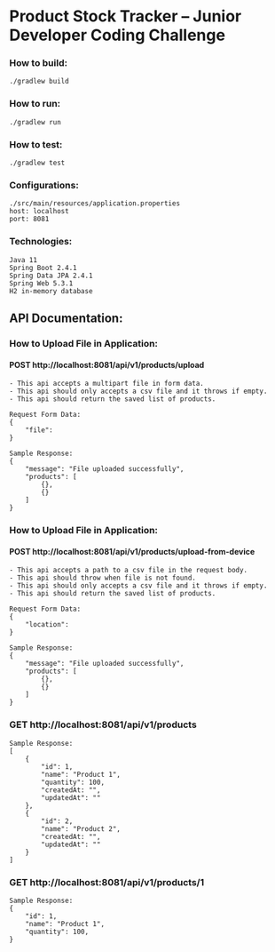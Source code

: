 # Product Stock Tracker – Junior Developer Coding Challenge 


### How to build: 
    ./gradlew build
### How to run: 
    ./gradlew run

### How to test: 
    ./gradlew test

### Configurations: 
    ./src/main/resources/application.properties
    host: localhost
    port: 8081

### Technologies: 
    Java 11
    Spring Boot 2.4.1
    Spring Data JPA 2.4.1
    Spring Web 5.3.1
    H2 in-memory database


## API Documentation:

### How to Upload File in Application:
#### POST http://localhost:8081/api/v1/products/upload
    - This api accepts a multipart file in form data.
    - This api should only accepts a csv file and it throws if empty.
    - This api should return the saved list of products.

    Request Form Data:
    {
        "file": 
    }

    Sample Response:
    {
        "message": "File uploaded successfully",
        "products": [
            {},
            {}
        ]
    }

### How to Upload File in Application:

#### POST http://localhost:8081/api/v1/products/upload-from-device
    - This api accepts a path to a csv file in the request body.
    - This api should throw when file is not found.
    - This api should only accepts a csv file and it throws if empty.
    - This api should return the saved list of products.

    Request Form Data:
    {
        "location": 
    }

    Sample Response:
    {
        "message": "File uploaded successfully",
        "products": [
            {},
            {}
        ]
    }


### GET http://localhost:8081/api/v1/products
    Sample Response:
    [
        {
            "id": 1,
            "name": "Product 1",
            "quantity": 100,
            "createdAt: "",
            "updatedAt": ""
        },
        {
            "id": 2,
            "name": "Product 2",
            "createdAt: "",
            "updatedAt": ""
        }
    ]

### GET http://localhost:8081/api/v1/products/1
    Sample Response:
    {
        "id": 1,
        "name": "Product 1",
        "quantity": 100,
    }

